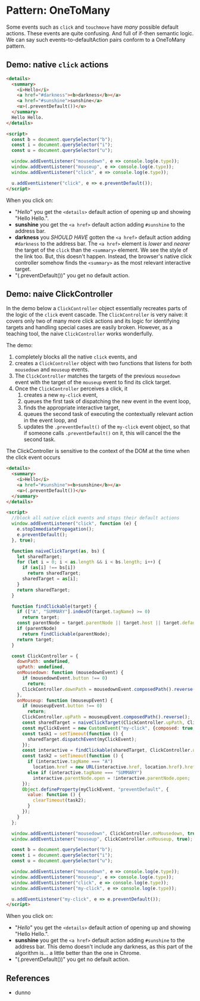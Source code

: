 # Pattern: OneToMany

Some events such as `click` and `touchmove` have *many* possible default actions. These events are quite confusing. And full of if-then semantic logic. We can say such events-to-defaultAction pairs conform to a OneToMany pattern.

## Demo: native `click` actions

```html
<details>
  <summary>
    <i>Hello</i>
    <a href="#darkness"><b>darkness</b></a>
    <a href="#sunshine">sunshine</a>
    <u>(.preventDefault())</u>
  </summary>
  Hello Hello.
</details>

<script>
  const b = document.querySelector("b");
  const i = document.querySelector("i");
  const u = document.querySelector("u");

  window.addEventListener("mousedown", e => console.log(e.type));
  window.addEventListener("mouseup", e => console.log(e.type));
  window.addEventListener("click", e => console.log(e.type));

  u.addEventListener("click", e => e.preventDefault());
</script>
```

When you click on:
 * "*Hello*" you get the `<details>` default action of opening up and showing "Hello Hello.".
 * **sunshine** you get the `<a href>` default action adding `#sunshine` to the address bar.
 * **darkness** you *SHOULD HAVE* gotten the `<a href>` default action adding `#darkness` to the address bar. The `<a href>` element is *lower* and *nearer* the target of the `click` than the `<summary>` element. We see the style of the link too. But, this doesn't happen. Instead, the browser's native click controller somehow finds the `<summary>` as the most relevant interactive target.
 * "(.preventDefault())" you get no default action.

## Demo: naive ClickController

In the demo below a `ClickController` object essentially recreates parts of the logic of the `click` event cascade. The `ClickController` is very naive: it covers only two of many more click actions and its logic for identifying targets and handling special cases are easily broken. However, as a teaching tool, the naive `ClickController` works wonderfully. 

The demo:
1. completely blocks all the native `click` events, and 
2. creates a `ClickController` object with two functions that listens for both `mousedown` and `mouseup` events.
3. The `ClickController` matches the targets of the previous `mousedown` event with the target of the `mouseup` event to find its click target.
4. Once the `ClickController` perceives a click, it
   1. creates a new `my-click` event,
   2. queues the first task of dispatching the new event in the event loop,
   3. finds the appropriate interactive target,
   4. queues the second task of executing the contextually relevant action in the event loop, and
   5. updates the `.preventDefault()` of the `my-click` event object, so that if someone calls `.preventDefault()` on it, this will cancel the the second task.    

The ClickController is sensitive to the context of the DOM at the time when the click event occurs 

```html
<details>
  <summary>
    <i>Hello</i>
    <a href="#sunshine"><b>sunshine</b></a>
    <u>(.preventDefault())</u>
  </summary>
</details>

<script>
  //block all native click events and stops their default actions
  window.addEventListener("click", function (e) {
    e.stopImmediatePropagation();
    e.preventDefault();
  }, true);

  function naiveClickTarget(as, bs) {
    let sharedTarget;
    for (let i = 0; i < as.length && i < bs.length; i++) {
      if (as[i] !== bs[i])
        return sharedTarget;
      sharedTarget = as[i];
    }
    return sharedTarget;
  }

  function findClickable(target) {
    if (["A", "SUMMARY"].indexOf(target.tagName) >= 0)
      return target;
    const parentNode = target.parentNode || target.host || target.defaultView;
    if (parentNode)
      return findClickable(parentNode);
    return target;
  }

  const ClickController = {
    downPath: undefined,
    upPath: undefined,
    onMousedown: function (mousedownEvent) {
      if (mousedownEvent.button !== 0)
        return;
      ClickController.downPath = mousedownEvent.composedPath().reverse();
    },
    onMouseup: function (mouseupEvent) {
      if (mouseupEvent.button !== 0)
        return;
      ClickController.upPath = mouseupEvent.composedPath().reverse();
      const sharedTarget = naiveClickTarget(ClickController.upPath, ClickController.downPath);
      const myClickEvent = new CustomEvent("my-click", {composed: true, bubbles: true});
      const task1 = setTimeout(function () {
        sharedTarget.dispatchEvent(myClickEvent);
      });
      const interactive = findClickable(sharedTarget, ClickController.upPath);
      const task2 = setTimeout(function () {
        if (interactive.tagName === "A")
          location.href = new URL(interactive.href, location.href).href;
        else if (interactive.tagName === "SUMMARY")
          interactive.parentNode.open = !interactive.parentNode.open;
      });
      Object.defineProperty(myClickEvent, "preventDefault", {
        value: function () {
          clearTimeout(task2);
        }
      });
    }
  };

  window.addEventListener("mousedown", ClickController.onMousedown, true);
  window.addEventListener("mouseup", ClickController.onMouseup, true);

  const b = document.querySelector("b");
  const i = document.querySelector("i");
  const u = document.querySelector("u");

  window.addEventListener("mousedown", e => console.log(e.type));
  window.addEventListener("mouseup", e => console.log(e.type));
  window.addEventListener("click", e => console.log(e.type));
  window.addEventListener("my-click", e => console.log(e.type));

  u.addEventListener("my-click", e => e.preventDefault());
</script>
```    

When you click on:
 * "*Hello*" you get the `<details>` default action of opening up and showing "Hello Hello.".
 * **sunshine** you get the `<a href>` default action adding `#sunshine` to the address bar. This demo doesn't include any darkness, as this part of the algorithm is... a little better than the one in Chrome. 
 * "(.preventDefault())" you get no default action.

## References

 * dunno